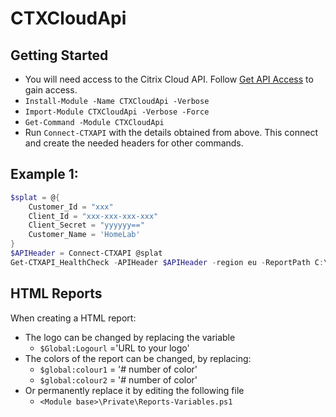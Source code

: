 # CTXCloudApi
## Getting Started
- You will need access to the Citrix Cloud API. Follow [Get API Access](https://developer.cloud.com/getting-started/docs/overview) to gain access.
- `Install-Module -Name CTXCloudApi -Verbose`
- `Import-Module CTXCloudApi -Verbose -Force`
- `Get-Command -Module CTXCloudApi`
- Run `Connect-CTXAPI` with the details obtained from above. This connect and create the needed headers for other commands.

## Example 1:
```powershell
$splat = @{
	Customer_Id = "xxx"
	Client_Id = "xxx-xxx-xxx-xxx"
	Client_Secret = "yyyyyy=="
	Customer_Name = 'HomeLab'
}
$APIHeader = Connect-CTXAPI @splat
Get-CTXAPI_HealthCheck -APIHeader $APIHeader -region eu -ReportPath C:\Temp\
```
## HTML Reports
When creating a HTML report:
- The logo can be changed by replacing the variable 
  - `$Global:Logourl` ='URL to your logo'
- The colors of the report can be changed, by replacing:
  - `$global:colour1` = '# number of color'
  - `$global:colour2` = '# number of color'
- Or permanently replace it by editing the following file
  - `<Module base>\Private\Reports-Variables.ps1`